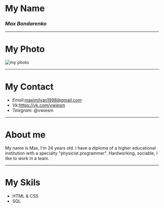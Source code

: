
# My Name
### _Max Bondarenko_
___
# My Photo
![my photo](E:/rs_school/rsschool-cv/photo.jpg)
___

# My Contact
-  _Email_:<maximilyan1998@gmail.com>
-  _Vk_:<https://vk.com/vwiesm>
-  _Telegram_: @vwiesm

___

# About me

My name is Max, I'm 24 years old. I have a diploma of a higher educational institution with a specialty "physicist.programmer". Hardworking, sociable, I like to work in a team. 
___
# My Skils
- HTML & CSS
- SQL


